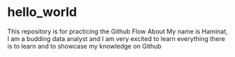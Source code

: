 # hello_world
This repository is for practicing the Github Flow
About
My name is Haminat, I am a budding data analyst and I am very excited to learn everything there is to learn and to showcase my knowledge on Github
